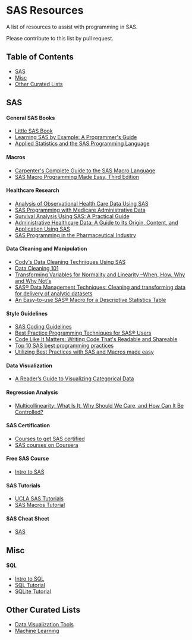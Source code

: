 # SAS Resources 
A list of resources to assist with programming in SAS.

Please contribute to this list by pull request.

## Table of Contents
- [SAS](#sas)
- [Misc](#misc)
- [Other Curated Lists](#other-curated-lists)

## SAS

#### General SAS Books
- [Little SAS Book](https://amzn.to/2CR6URI)
- [Learning SAS by Example: A Programmer's Guide](https://amzn.to/2UleDhU)
- [Applied Statistics and the SAS Programming Language](https://amzn.to/2DFLOXW)

#### Macros
- [Carpenter's Complete Guide to the SAS Macro Language](https://amzn.to/38dL3CD)
- [SAS Macro Programming Made Easy, Third Edition](https://amzn.to/2E2tQyx)

#### Healthcare Research
- [Analysis of Observational Health Care Data Using SAS](https://amzn.to/33Sp7d1)
- [SAS Programming with Medicare Administrative Data](https://www.amazon.com/SAS-Programming-Medicare-Administrative-Data/dp/1612903223/ref=pd_sim_14_1/139-6334840-0482638?_encoding=UTF8&pd_rd_i=1612903223&pd_rd_r=b8a06da6-6710-11e9-b475-c358acaaf9b4&pd_rd_w=SF5KF&pd_rd_wg=iQwkK&pf_rd_p=90485860-83e9-4fd9-b838-b28a9b7fda30&pf_rd_r=HYPZNJCB222KAH9EW556&psc=1&refRID=HYPZNJCB222KAH9EW556)
- [Survival Analysis Using SAS: A Practical Guide](https://www.amazon.com/Survival-Analysis-Using-SAS-Practical/dp/1599946408/ref=pd_sim_14_2/139-6334840-0482638?_encoding=UTF8&pd_rd_i=1599946408&pd_rd_r=b8a06da6-6710-11e9-b475-c358acaaf9b4&pd_rd_w=SF5KF&pd_rd_wg=iQwkK&pf_rd_p=90485860-83e9-4fd9-b838-b28a9b7fda30&pf_rd_r=HYPZNJCB222KAH9EW556&psc=1&refRID=HYPZNJCB222KAH9EW556)
- [Administrative Healthcare Data: A Guide to Its Origin, Content, and Application Using SAS](https://www.amazon.com/Administrative-Healthcare-Data-Content-Application/dp/1612908861/ref=pd_sim_14_3/139-6334840-0482638?_encoding=UTF8&pd_rd_i=1612908861&pd_rd_r=b8a06da6-6710-11e9-b475-c358acaaf9b4&pd_rd_w=SF5KF&pd_rd_wg=iQwkK&pf_rd_p=90485860-83e9-4fd9-b838-b28a9b7fda30&pf_rd_r=HYPZNJCB222KAH9EW556&psc=1&refRID=HYPZNJCB222KAH9EW556)
- [SAS Programming in the Pharmaceutical Industry](https://www.amazon.com/SAS-Programming-Pharmaceutical-Industry-Second/dp/1612906044/ref=pd_sbs_14_1/139-6334840-0482638?_encoding=UTF8&pd_rd_i=1612906044&pd_rd_r=2e878bca-cb77-4d7e-8930-d92a0069e26f&pd_rd_w=pGV9G&pd_rd_wg=if6x1&pf_rd_p=5873ae95-9063-4a23-9b7e-eafa738c2269&pf_rd_r=PHRDC72TRQNQVHHSH6N5&psc=1&refRID=PHRDC72TRQNQVHHSH6N5)

#### Data Cleaning and Manipulation 
- [Cody's Data Cleaning Techniques Using SAS](https://amzn.to/2LHzlXF)
- [Data Cleaning 101](https://support.sas.com/resources/papers/proceedings/proceedings/sugi27/p057-27.pdf)
- [Transforming Variables for Normality and Linearity –When, How, Why and Why Not's](http://support.sas.com/resources/papers/proceedings12/430-2012.pdf)
- [SAS® Data Management Techniques:
Cleaning and transforming data for delivery of analytic datasets](http://support.sas.com/resources/papers/proceedings13/540-2013.pdf)
- [An Easy-to-use SAS® Macro for a Descriptive Statistics Table](https://support.sas.com/resources/papers/proceedings17/0773-2017.pdf)

#### Style Guidelines
- [SAS Coding Guidelines](https://support.sas.com/resources/papers/proceedings/proceedings/sugi29/258-29.pdf)
- [Best Practice Programming Techniques for SAS® Users](https://support.sas.com/resources/papers/proceedings17/0175-2017.pdf)
- [Code Like It Matters: Writing Code That's Readable and Shareable](https://support.sas.com/content/dam/SAS/support/en/sas-global-forum-proceedings/2018/2520-2018.pdf)
- [Top 10 SAS best programming practices](https://blogs.sas.com/content/sastraining/files/2013/07/Top-10-Best-SAS-programming-practices-short-summary-version.pdf)
- [Utilizing Best Practices with SAS and Macros made easy](https://www.sas.com/content/dam/SAS/en_ca/User%20Group%20Presentations/Saskatoon-User-Group/JoseeRanger-LacroixRanger-MacrosBP.pdf)

#### Data Visualization 

- [A Reader’s Guide to Visualizing Categorical Data](https://support.sas.com/resources/papers/proceedings/proceedings/sugi26/p173-26.pdf)
####  Regression Analysis
- [Multicollinearity: What Is It, Why Should We Care, and How Can It Be
Controlled?](https://support.sas.com/resources/papers/proceedings17/1404-2017.pdf)

#### SAS Certification 

- [Courses to get SAS certified](https://www.sas.com/en_us/certification.html)
- [SAS courses on Coursera](https://www.coursera.org/courses?query=sas)

#### Free SAS Course
- [Intro to SAS](https://support.sas.com/edu/elearning.html?ctry=us&productType=library&fbclid=IwAR38FboNEhSRgM5UbixtenOT4PUAchLWmO-IzULOiHWkkcKcwGV_Wvh0Qks)

#### SAS Tutorials
- [UCLA SAS Tutorials](https://stats.idre.ucla.edu/sas/)
- [SAS Macros Tutorial](https://stats.idre.ucla.edu/sas/seminars/sas-macros-introduction/)

#### SAS Cheat Sheet
- [SAS](https://sites.ualberta.ca/~ahamann/teaching/renr480/SAS-Cheat.pdf)

## Misc

#### SQL

- [Intro to SQL](https://www.datacamp.com/courses/intro-to-sql-for-data-science)
- [SQL Tutorial](https://www.w3schools.com/sql/default.asp)
- [SQLite Tutorial](http://www.sqlitetutorial.net/)

## Other Curated Lists

- [Data Visualization Tools](https://github.com/infoculture/awesome-datajournalism)
- [Machine Learning](https://github.com/josephmisiti/awesome-machine-learning)

